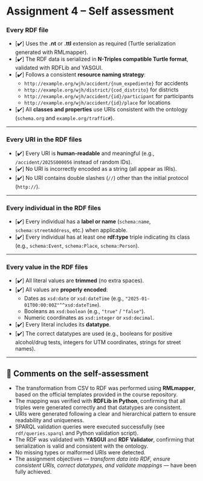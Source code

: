 # Assignment 4 – Self assessment

### Every RDF file
- [✔️] Uses the **.nt** or **.ttl** extension as required (Turtle serialization generated with RMLmapper).  
- [✔️] The RDF data is serialized in **N-Triples compatible Turtle format**, validated with RDFLib and YASGUI.  
- [✔️] Follows a consistent **resource naming strategy**:  
  - `http://example.org/wjh/accident/{num_expediente}` for accidents  
  - `http://example.org/wjh/district/{cod_distrito}` for districts  
  - `http://example.org/wjh/accident/{id}/participant` for participants  
  - `http://example.org/wjh/accident/{id}/place` for locations  
- [✔️] All **classes and properties** use URIs consistent with the ontology (`schema.org` and `example.org/traffic#`).  

---

### Every URI in the RDF files
- [✔️] Every URI is **human-readable** and meaningful (e.g., `/accident/2025S000056` instead of random IDs).  
- [✔️] No URI is incorrectly encoded as a string (all appear as IRIs).  
- [✔️] No URI contains double slashes (`//`) other than the initial protocol (`http://`).  

---

### Every individual in the RDF files
- [✔️] Every individual has a **label or name** (`schema:name`, `schema:streetAddress`, etc.) when applicable.  
- [✔️] Every individual has at least one **rdf:type** triple indicating its class (e.g., `schema:Event`, `schema:Place`, `schema:Person`).  

---

### Every value in the RDF files
- [✔️] All literal values are **trimmed** (no extra spaces).  
- [✔️] All values are **properly encoded**:
  - Dates as `xsd:date` or `xsd:dateTime` (e.g., `"2025-01-01T00:00:00Z"^^xsd:dateTime`).  
  - Booleans as `xsd:boolean` (e.g., `"true"` / `"false"`).  
  - Numeric coordinates as `xsd:integer` or `xsd:decimal`.  
- [✔️] Every literal includes its **datatype**.  
- [✔️] The correct datatypes are used (e.g., booleans for positive alcohol/drug tests, integers for UTM coordinates, strings for street names).  

---

## 💬 Comments on the self-assessment

- The transformation from CSV to RDF was performed using **RMLmapper**, based on the official templates provided in the course repository.  
- The mapping was verified with **RDFLib in Python**, confirming that all triples were generated correctly and that datatypes are consistent.  
- URIs were generated following a clear and hierarchical pattern to ensure readability and uniqueness.  
- SPARQL validation queries were executed successfully (see `rdf/queries.sparql` and Python validation script).  
- The RDF was validated with **YASGUI** and **RDF Validator**, confirming that serialization is valid and consistent with the ontology.  
- No missing types or malformed URIs were detected.  
- The assignment objectives — *transform data into RDF, ensure consistent URIs, correct datatypes, and validate mappings* — have been fully achieved.
